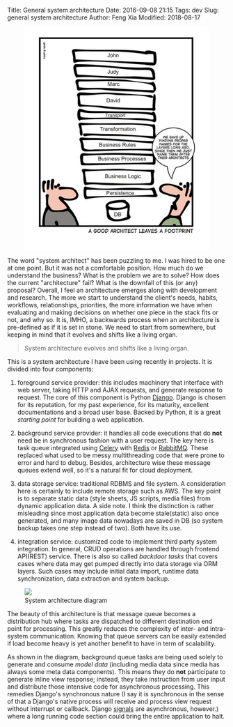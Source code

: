 Title: General system architecture
Date: 2016-09-08 21:15
Tags: dev
Slug: general system architecture
Author: Feng Xia
Modified: 2018-08-17

<figure class="col l5 m5 s12">
  <img src="/images/architecture_joke.jpg"
       class="center img-responsive">
</figure>

The word "system architect" has been puzzling to me.  I was hired to
be one at one point. But it was not a comfortable position. How much
do we understand the business?  What is the problem we are to solve?
How does the current "architecture" fail? What is the downfall of this
(or any) proposal? Overall, I feel an architecture emerges along with
development and research. The more we start to understand the client's
needs, habits, workflows, relationships, priorities, the more
information we have when evaluating and making decisions on whether
one piece in the stack fits or not, and why so. It is, IMHO, a
backwards process when an architecture is pre-defined as if it is set
in stone. We need to start from somewhere, but keeping in mind that it
evolves and shifts like a living organ.

> System architecture evolves and shifts like a living organ.

This is a system architecture I have been using recently in
projects. It is divided into four components:

1. <span class="myhighlight">foreground service provider</span>: this
  includes machinery that interface with web server, taking HTTP and
  AJAX requests, and generate response to request.  The core of this
  component is Python [Django][]. Django is chosen for its reputation,
  for my past experience, for its maturity, excellent documentations
  and a broad user base. Backed by Python, it is a great _starting
  point_ for building a web application.

2. <span class="myhighlight">background service provider</span>: it
  handles all code executions that do **not** need be in synchronous
  fashion with a user request.  The key here is task queue integrated
  using [Celery] with [Redis][] or [RabbitMQ][]. These replaced what
  used to be messy multithreading code that were prone to error and
  hard to debug. Besides, architecture wise these message queues
  extend well, so it's a natural fit for cloud deployment.


3. <span class="myhighlight">data storage service</span>: traditional
  RDBMS and file system. A consideration here is certainly to include
  remote storage such as AWS. The key point is to separate static data
  (style sheets, JS scripts, media files) from dynamic application
  data. A side note. I think the distinction is rather misleading
  since most application data become stale(static) also once
  generated, and many image data nowadays are saved in DB (so system
  backup takes one step instead of two).  Both have its use.

4. <span class="myhighlight">integration service</span>: customized
  code to implement third party system integration. In general, CRUD
  operations are handled through frontend API(REST) service. There is
  also so called *backdoor tasks* that covers cases where data may get
  pumped directly into data storage via ORM layers. Such cases may
  include initial data import, runtime data synchronization, data
  extraction and system backup.


<figure class="s12 center">
  <img src="/images/system_architecture.png"/>
    <figcaption>System architecture diagram</figcaption>
</figure>

The beauty of this architecture is that message queue becomes a
distribution hub where tasks are dispatched to different destination
end point for processing. This greatly reduces the complexity of
inter- and intra- system communication. Knowing that queue servers can
be easily extended if load become heavy is yet another benefit to have
in term of scalability.

As shown in the diagram, background queue tasks are being used solely
to generate and consume *model data* (including media data since media
has always some meta data components).  This means they do **not**
participate to generate inline view response; instead, they take
instruction from user input and distribute those intensive code for
asynchronous processing.  This remedies Django's synchronous nature (I
say it is synchronous in the sense of that a Django's native process
will receive and process view request without interrupt or callback.
Django [signals][django signals] are asynchronous, however.) where a
long running code section could bring the entire application to halt.

[django]: https://www.djangoproject.com/
[redis]: http://redis.io/
[rabbitmq]: https://www.rabbitmq.com/
[celery]: http://www.celeryproject.org/
[django signals]: https://docs.djangoproject.com/en/1.10/topics/signals/
